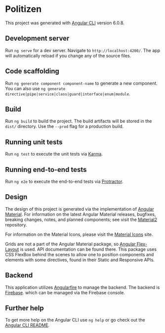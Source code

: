 # Politizen

This project was generated with [Angular CLI](https://github.com/angular/angular-cli) version 6.0.8.

## Development server

Run `ng serve` for a dev server. Navigate to `http://localhost:4200/`. The app will automatically reload if you change any of the source files.

## Code scaffolding

Run `ng generate component component-name` to generate a new component. You can also use `ng generate directive|pipe|service|class|guard|interface|enum|module`.

## Build

Run `ng build` to build the project. The build artifacts will be stored in the `dist/` directory. Use the `--prod` flag for a production build.

## Running unit tests

Run `ng test` to execute the unit tests via [Karma](https://karma-runner.github.io).

## Running end-to-end tests

Run `ng e2e` to execute the end-to-end tests via [Protractor](http://www.protractortest.org/).

## Design

The design of this project is generated via the implementation of [Angular Material](https://material.angular.io/). For information on the latest Angular Material releases, bugfixes, breaking changes, notes, and planned components; see visit the [Material2](https://github.com/angular/material2) repository.

For information on the Material Icons, please visit the [Material Icons](https://material.io/tools/icons/?style=baseline) site.

Grids are not a part of the Angular Material package, so [Angular Flex-Layout](https://github.com/angular/flex-layout) is used. API documentation can be found there. This package uses CSS FlexBox behind the scenes to allow one to position components and elements with some directives, found in their Static and Responsive APIs.

## Backend

This application utilizes [Angularfire](https://github.com/angular/angularfire2/blob/master/docs/firestore/collections.md) to manage the backend. The backend is [Firebase](https://firebase.google.com/docs/web/setup). which can be managed via the Firebase console.

## Further help

To get more help on the Angular CLI use `ng help` or go check out the [Angular CLI README](https://github.com/angular/angular-cli/blob/master/README.md).
